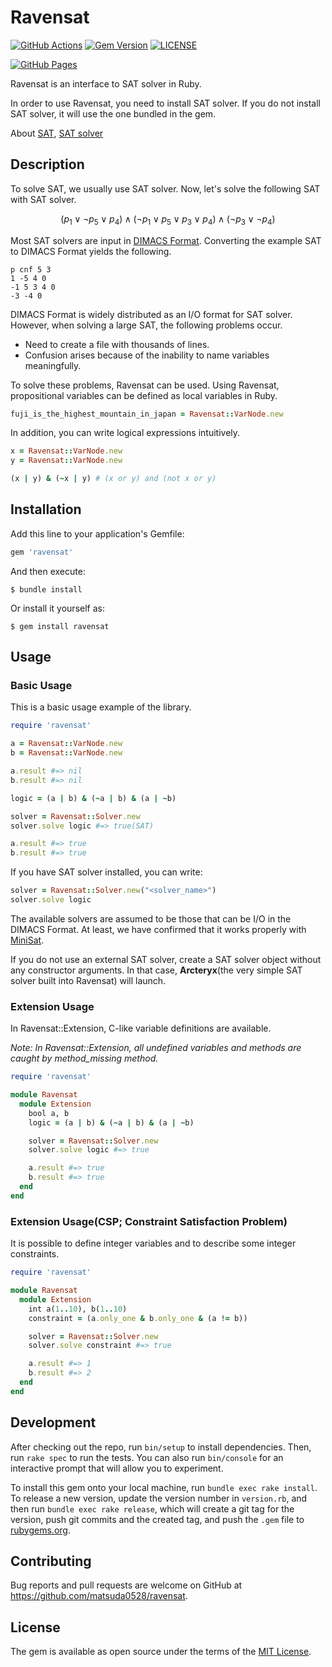 # Ravensat

[![GitHub Actions](https://github.com/matsuda0528/ravensat/actions/workflows/main.yml/badge.svg)](https://github.com/matsuda0528/ravensat/actions/workflows/main.yml)
[![Gem Version](https://badge.fury.io/rb/ravensat.svg)](https://badge.fury.io/rb/ravensat)
[![LICENSE](https://img.shields.io/github/license/matsuda0528/ravensat)](https://opensource.org/licenses/MIT)

[![GitHub Pages](https://img.shields.io/badge/GitHub%20Pages--brightgreen.svg?logo=github&style=social)](https://matsuda0528.github.io/ravensat/)

Ravensat is an interface to SAT solver in Ruby.

In order to use Ravensat, you need to install SAT solver.
If you do not install SAT solver, it will use the one bundled in the gem.

About [SAT](https://en.wikipedia.org/wiki/Boolean_satisfiability_problem), [SAT solver](https://en.wikipedia.org/wiki/SAT_solver)

## Description
To solve SAT, we usually use SAT solver.
Now, let's solve the following SAT with SAT solver.

$$(p_{1} \lor \lnot p_{5} \lor p_{4}) \land (\lnot p_{1} \lor p_{5} \lor p_{3} \lor p_{4}) \land (\lnot p_{3} \lor \lnot p_{4})$$

Most SAT solvers are input in [DIMACS Format](https://www.cs.utexas.edu/users/moore/acl2/manuals/current/manual/index-seo.php/SATLINK____DIMACS).
Converting the example SAT to DIMACS Format yields the following.

```DIMACS Format
p cnf 5 3
1 -5 4 0
-1 5 3 4 0
-3 -4 0
```

DIMACS Format is widely distributed as an I/O format for SAT solver.
However, when solving a large SAT, the following problems occur.
- Need to create a file with thousands of lines.
- Confusion arises because of the inability to name variables meaningfully.

To solve these problems, Ravensat can be used.
Using Ravensat, propositional variables can be defined as local variables in Ruby.

```ruby
fuji_is_the_highest_mountain_in_japan = Ravensat::VarNode.new
```

In addition, you can write logical expressions intuitively.

```ruby
x = Ravensat::VarNode.new
y = Ravensat::VarNode.new

(x | y) & (~x | y) # (x or y) and (not x or y)
```


## Installation

Add this line to your application's Gemfile:

```ruby
gem 'ravensat'
```

And then execute:

    $ bundle install

Or install it yourself as:

    $ gem install ravensat

## Usage
### Basic Usage
This is a basic usage example of the library.

```ruby
require 'ravensat'

a = Ravensat::VarNode.new
b = Ravensat::VarNode.new

a.result #=> nil
b.result #=> nil

logic = (a | b) & (~a | b) & (a | ~b)

solver = Ravensat::Solver.new
solver.solve logic #=> true(SAT)

a.result #=> true
b.result #=> true
```

If you have SAT solver installed, you can write:

```ruby
solver = Ravensat::Solver.new("<solver_name>")
solver.solve logic
```

The available solvers are assumed to be those that can be I/O in the DIMACS Format.
At least, we have confirmed that it works properly with [MiniSat](https://github.com/niklasso/minisat).

If you do not use an external SAT solver, create a SAT solver object without any constructor arguments.
In that case, **Arcteryx**(the very simple SAT solver built into Ravensat) will launch.

### Extension Usage
In Ravensat::Extension, C-like variable definitions are available.

*Note: In Ravensat::Extension, all undefined variables and methods are caught by method_missing method.*

```ruby
require 'ravensat'

module Ravensat
  module Extension
    bool a, b
    logic = (a | b) & (~a | b) & (a | ~b)

    solver = Ravensat::Solver.new
    solver.solve logic #=> true

    a.result #=> true
    b.result #=> true
  end
end
```

### Extension Usage(CSP; Constraint Satisfaction Problem)
It is possible to define integer variables and to describe some integer constraints.

```ruby
require 'ravensat'

module Ravensat
  module Extension
    int a(1..10), b(1..10)
    constraint = (a.only_one & b.only_one & (a != b))

    solver = Ravensat::Solver.new
    solver.solve constraint #=> true

    a.result #=> 1
    b.result #=> 2
  end
end
```

## Development

After checking out the repo, run `bin/setup` to install dependencies. Then, run `rake spec` to run the tests. You can also run `bin/console` for an interactive prompt that will allow you to experiment.

To install this gem onto your local machine, run `bundle exec rake install`. To release a new version, update the version number in `version.rb`, and then run `bundle exec rake release`, which will create a git tag for the version, push git commits and the created tag, and push the `.gem` file to [rubygems.org](https://rubygems.org).

## Contributing

Bug reports and pull requests are welcome on GitHub at https://github.com/matsuda0528/ravensat.

## License

The gem is available as open source under the terms of the [MIT License](https://opensource.org/licenses/MIT).
